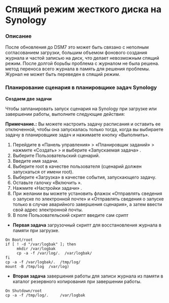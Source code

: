 # Спящий режим жесткого диска на Synology

### Описание

После обновления до DSM7 это может быть связано с неполным согласованием загрузки, большим объемом фонового создания журнала и частой записью на диск, что делает невозможным спящий режим. После долгой борьбы проблема с журналом не была решена. метод переноса всего журнала в память для решения проблемы. Журнал не может быть переведен в спящий режим.

### Планирование сценария в планировщике задач Synology

**Создаем две задачи**

Чтобы запланировать запуск сценария на Synology при загрузке или завершении работы, выполните следующие действия:

**Примечание.:** Вы можете настроить задачу расписания и оставить ее отключенной, чтобы она запускалась только тогда, когда вы выбираете задачу в планировщике задач и нажимаете кнопку «Выполнить».

1. Перейдите в «Панель управления» > «Планировщик заданий» > нажмите «Создать» > и выберите «Запускаемая задача» .
2. Выберите Пользовательский сценарий.
3. Введите имя задачи.
4. Выберите root в качестве пользователя (сценарий должен запускаться от имени root).
5. Выберите «Загрузка» в качестве события, запускающего задачу.
6. Оставьте галочку «Включить ».
7. Нажмите «Настройки задачи» .
8. При желании вы можете установить флажок «Отправлять сведения о запуске по электронной почте» и «Отправлять сведения о запуске только в случае аварийного завершения сценария», а затем ввести свой адрес электронной почты.
9. В поле Пользовательский скрипт введите сам срипт
- **Первая задача** загрузочный скрипт для восстановления журнала в памяти при загрузке.
```
On Boot/root
if [ ! -d "/var/logbak" ]; then
     mkdir /var/logbak
     cp -a -f /var/log/.  /var/logbak/
fi
cp -a -f /var/logbak/.  /tmp/log/
mount -B /tmp/log  /var/log)
```
- **Вторая задача** завершения работы для записи журнала из памяти в каталог резервного копирования при завершении работы.
```
On Shutdown/root
cp -a -f /tmp/log/.     /var/logbak
```
